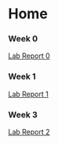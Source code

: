 # Home

### Week 0
[Lab Report 0](lab-report-0-week-0.md)

### Week 1
[Lab Report 1](lab-report-1-week-1.md)

### Week 3
[Lab Report 2](lab-report-2-week-3.md)